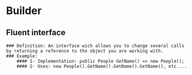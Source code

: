 # Builder
## Fluent interface
    ### Definition: An interface wich allows you to change several calls by returning a reference to the object you are working with.
    ### Example:
        #### 1- Implementation: public People GetName() => new People();
        #### 2- Uses: new People().GetName().GetName().GetName(), etc....